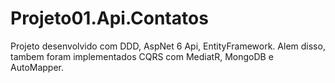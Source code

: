 # Projeto01.Api.Contatos
 Projeto desenvolvido com DDD, AspNet 6 Api,  EntityFramework. Alem disso, tambem foram implementados CQRS com MediatR, MongoDB e AutoMapper.
